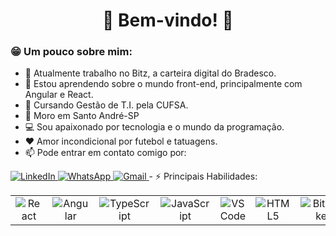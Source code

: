 
<h1 align="center">👋 Bem-vindo! 🚀</h1>

<h3>😁 Um pouco sobre mim:</h3>
 

- 🔭 Atualmente trabalho no Bitz, a carteira digital do Bradesco.
- 🌱 Estou aprendendo sobre o mundo front-end, principalmente com Angular e React.
- 📕 Cursando Gestão de T.I. pela CUFSA.
- 📌 Moro em Santo André-SP
- 💻 Sou apaixonado por tecnologia e o mundo da programação.
- :heart: Amor incondicional por futebol e tatuagens.
- 📫 Pode entrar em contato comigo por:
<a href="https://www.linkedin.com/in/wendell-maschette-737312196/">
	<img alt="LinkedIn" src="https://img.shields.io/badge/linkedin%20-%230077B5.svg?&style=for-the-badge&logo=linkedin&logoColor=white" />
</a>
<a href="https://api.whatsapp.com/send?phone=5511988432028&text=Olá%20Wendell,%20tudo%20bem?Podemos%20conversar?">
	<img alt="WhatsApp" src="https://img.shields.io/badge/WhatsApp-25D366?style=for-the-badge&logo=whatsapp&logoColor=white" />
</a>
<a href="mailto:wendell.maschette@gmail.com?subject=Olá%20Wendell,%20tudo%20bem?Podemos%20conversar?">
	<img alt="Gmail" src="https://img.shields.io/badge/Gmail-D14836?style=for-the-badge&logo=gmail&logoColor=white" />
</a>
- ⚡ Principais Habilidades: 
<table>
	<tr>
    <td align="center">
			<img alt="React" src="https://img.shields.io/badge/react%20-%23323330.svg?&style=plastic&logo=react&logoColor=white"/>
		</td>
    <td align="center">
			<img alt="Angular" src="https://img.shields.io/badge/angular%20-%23DD0031.svg?&style=plastic&logo=angular&logoColor=white"/>
		</td>
		<td align="center">
			<img alt="TypeScript" src="https://img.shields.io/badge/typescript%20-%23007ACC.svg?&style=plastic&logo=typescript&logoColor=white"/>
		</td>
		<td align="center">
			<img alt="JavaScript" src="https://img.shields.io/badge/javascript%20-%23323330.svg?&style=plastic&logo=javascript&logoColor=%23F7DF1E"/>
		</td>
		<td align="center">
			<img alt="VS Code" src="https://img.shields.io/badge/Visual_Studio_Code-0078D4?style=plastic&logo=visual%20studio%20code&logoColor=white"/>
		</td>
		<td align="center">
			<img alt="HTML5" src="https://img.shields.io/badge/html5%20-%23E34F26.svg?&style=plastic&logo=html5&logoColor=white"/>
		</td>
		<td align="center">
			<img alt="Bitbucket" src="https://img.shields.io/badge/bitbucket%20-%230047B3.svg?&style=plastic&logo=bitbucket&logoColor=white"/>
		</td>
	</tr>
</table>





